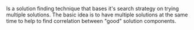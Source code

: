 Is a solution finding technique that bases it's search strategy on trying multiple solutions.
The basic idea is to have multiple solutions at the same time to help to find correlation between "good" solution components.
